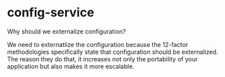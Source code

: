 # config-service

Why should we externalize configuration?

We need to externatlize the configuration because the 12-factor methodologies specifically state that configuration should be externalized.
The reason they do that, it increases not only the portability of your application but also makes it more escalable.
